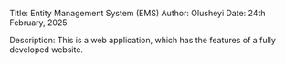 Title: Entity Management System (EMS)
Author: Olusheyi
Date: 24th February, 2025

Description: This is a web application, which has the features of a fully 
developed website.
